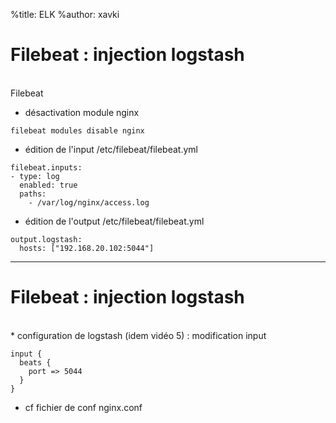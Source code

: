 %title: ELK
%author: xavki


# Filebeat : injection logstash


<br>
Filebeat

* désactivation module nginx

```
filebeat modules disable nginx
```

* édition de l'input /etc/filebeat/filebeat.yml

```
filebeat.inputs:
- type: log
  enabled: true
  paths:
    - /var/log/nginx/access.log
```

* édition de l'output /etc/filebeat/filebeat.yml

```
output.logstash:
  hosts: ["192.168.20.102:5044"]
```

----------------------------------------------------------------

# Filebeat : injection logstash


<br>
* configuration de logstash (idem vidéo 5) : modification input

```
input {
  beats {
    port => 5044
  }
}
```

* cf fichier de conf nginx.conf
